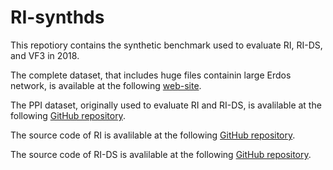 # RI-synthds
This repotiory contains the synthetic benchmark used to evaluate RI, RI-DS, and VF3 in 2018.

The complete dataset, that includes huge files containin large Erdos network, is available at the following [web-site](http://ncrnadb.scienze.univr.it/ri-synthdb/).


The PPI dataset, originally used to evaluate RI and RI-DS, is avalilable at the following [GitHub repository](https://github.com/GiugnoLab/RI-Datasets).

The source code of RI is avalilable at the following [GitHub repository](https://github.com/GiugnoLab/RI).

The source code of RI-DS is avalilable at the following [GitHub repository](https://github.com/GiugnoLab/RI-DS).

